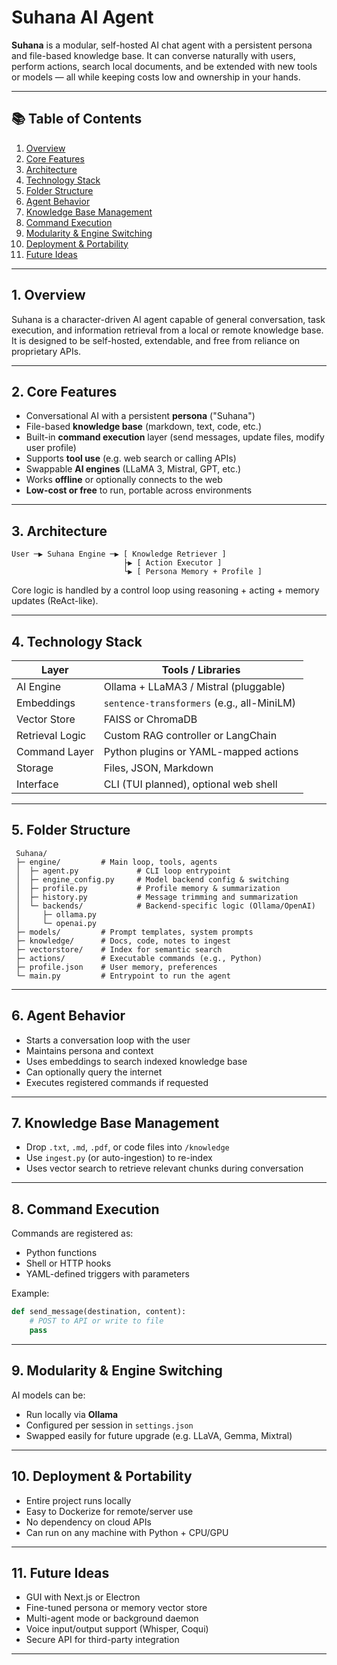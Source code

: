 # Suhana AI Agent

**Suhana** is a modular, self-hosted AI chat agent with a persistent persona and file-based knowledge base. It can converse naturally with users, perform actions, search local documents, and be extended with new tools or models — all while keeping costs low and ownership in your hands.

---

## 📚 Table of Contents

1. [Overview](#overview)  
2. [Core Features](#core-features)  
3. [Architecture](#architecture)  
4. [Technology Stack](#technology-stack)  
5. [Folder Structure](#folder-structure)  
6. [Agent Behavior](#agent-behavior)  
7. [Knowledge Base Management](#knowledge-base-management)  
8. [Command Execution](#command-execution)  
9. [Modularity & Engine Switching](#modularity--engine-switching)  
10. [Deployment & Portability](#deployment--portability)  
11. [Future Ideas](#future-ideas)

---

## 1. Overview

Suhana is a character-driven AI agent capable of general conversation, task execution, and information retrieval from a local or remote knowledge base. It is designed to be self-hosted, extendable, and free from reliance on proprietary APIs.

---

## 2. Core Features

- Conversational AI with a persistent **persona** ("Suhana")  
- File-based **knowledge base** (markdown, text, code, etc.)  
- Built-in **command execution** layer (send messages, update files, modify user profile)  
- Supports **tool use** (e.g. web search or calling APIs)  
- Swappable **AI engines** (LLaMA 3, Mistral, GPT, etc.)  
- Works **offline** or optionally connects to the web  
- **Low-cost or free** to run, portable across environments

---

## 3. Architecture

```
User ─▶ Suhana Engine ─▶ [ Knowledge Retriever ]
                         ├▶ [ Action Executor ]
                         └▶ [ Persona Memory + Profile ]
```

Core logic is handled by a control loop using reasoning + acting + memory updates (ReAct-like).

---

## 4. Technology Stack

| Layer              | Tools / Libraries                           |
|-------------------|----------------------------------------------|
| AI Engine          | Ollama + LLaMA3 / Mistral (pluggable)       |
| Embeddings         | `sentence-transformers` (e.g., all-MiniLM)  |
| Vector Store       | FAISS or ChromaDB                           |
| Retrieval Logic    | Custom RAG controller or LangChain          |
| Command Layer      | Python plugins or YAML-mapped actions       |
| Storage            | Files, JSON, Markdown                       |
| Interface          | CLI (TUI planned), optional web shell       |

---

## 5. Folder Structure

```
 Suhana/
 ├─ engine/         # Main loop, tools, agents
 │  ├─ agent.py             # CLI loop entrypoint
 │  ├─ engine_config.py     # Model backend config & switching
 │  ├─ profile.py           # Profile memory & summarization
 │  ├─ history.py           # Message trimming and summarization
 │  └─ backends/            # Backend-specific logic (Ollama/OpenAI)
 │     ├─ ollama.py
 │     └─ openai.py
 ├─ models/         # Prompt templates, system prompts
 ├─ knowledge/      # Docs, code, notes to ingest
 ├─ vectorstore/    # Index for semantic search
 ├─ actions/        # Executable commands (e.g., Python)
 ├─ profile.json    # User memory, preferences
 └─ main.py         # Entrypoint to run the agent
```

---

## 6. Agent Behavior

- Starts a conversation loop with the user  
- Maintains persona and context  
- Uses embeddings to search indexed knowledge base  
- Can optionally query the internet  
- Executes registered commands if requested

---

## 7. Knowledge Base Management

- Drop `.txt`, `.md`, `.pdf`, or code files into `/knowledge`  
- Use `ingest.py` (or auto-ingestion) to re-index  
- Uses vector search to retrieve relevant chunks during conversation

---

## 8. Command Execution

Commands are registered as:
- Python functions  
- Shell or HTTP hooks  
- YAML-defined triggers with parameters  

Example:
```python
def send_message(destination, content):
    # POST to API or write to file
    pass
```

---

## 9. Modularity & Engine Switching

AI models can be:
- Run locally via **Ollama**  
- Configured per session in `settings.json`  
- Swapped easily for future upgrade (e.g. LLaVA, Gemma, Mixtral)

---

## 10. Deployment & Portability

- Entire project runs locally  
- Easy to Dockerize for remote/server use  
- No dependency on cloud APIs  
- Can run on any machine with Python + CPU/GPU

---

## 11. Future Ideas

- GUI with Next.js or Electron  
- Fine-tuned persona or memory vector store  
- Multi-agent mode or background daemon  
- Voice input/output support (Whisper, Coqui)  
- Secure API for third-party integration

---
